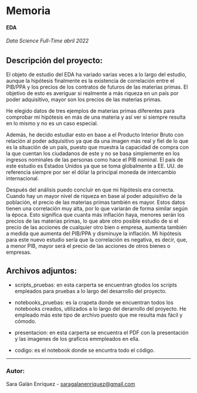 #  Memoria
#### EDA
###### Data Science Full-Time abril 2022

## Descripción del proyecto:

El objeto de estudio del EDA ha variado varias veces a lo largo del estudio, aunque la hipótesis finalmente es la existencia de correlación entre el PIB/PPA y los precios de los contratos de futuros de las materias primas. El objetivo de esto es averiguar si realmente a más riqueza en un país por poder adquisitivo, mayor son los precios de las materias primas. 

He elegido datos de tres ejemplos de materias primas diferentes para comprobar mi hipótesis en más de una materia y así ver si siempre resulta en lo mismo y no es un caso especial.

Además, he decido estudiar esto en base a el Producto Interior Bruto con relación al poder adquisitivo ya que da una imagen más real y fiel de lo que es la situación de un país, puesto que muestra la capacidad de compra con la que cuentan los ciudadanos de este y no se basa simplemente en los ingresos nominales de las personas como hace el PIB nominal. El país de este estudio es Estados Unidos ya que se toma globalmente a EE. UU. de referencia siempre por ser el dólar la principal moneda de intercambio internacional.

Después del análisis puedo concluir en que mi hipótesis era correcta. Cuando hay un mayor nivel de riqueza en base al poder adquisitivo de la población, el precio de las materias primas también es mayor. Estos datos tienen una correlación muy alta, por lo que variarán de forma similar según la época. Esto significa que cuanta más inflación haya, menores serán los precios de las materias primas, lo que abre otro posible estudio de si el precio de las acciones de cualquier otro bien o empresa, aumenta también a medida que aumenta del PIB/PPA y disminuye la inflación. Mi hipótesis para este nuevo estudio sería que la correlación es negativa, es decir, que, a menor PIB, mayor será el precio de las acciones de otros bienes o empresas.


## Archivos adjuntos:
* scripts_pruebas: en esta carperta se encuentran gtodos los scripts empleados para pruebas a lo largo del desarrollo del proyecto.

* notebooks_pruebas: es la crapeta donde se encuentran todos los notebooks creados, utilizados a lo largo del derarrollo del proyecto. He empleado más este tipo de archivo puesto que me resulta más fácil y cómodo.

* presentacion: en esta carperta se encuentra el PDF con la presentación y las imagenes de los graficos emmpleados en ella.

* codigo: es el notebook donde se encuntra todo el código. 


---


### Autor:

Sara Galán Enríquez - <saragalanenriquez@gmail.com>
